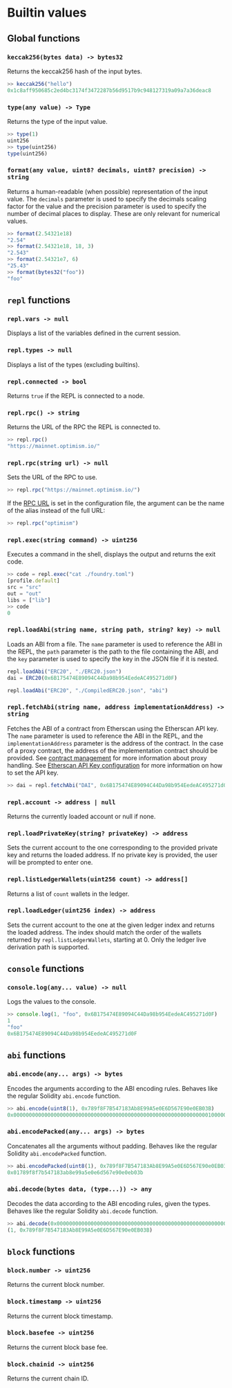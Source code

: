 # Builtin values

## Global functions

### `keccak256(bytes data) -> bytes32`

Returns the keccak256 hash of the input bytes.

```javascript
>> keccak256("hello")
0x1c8aff950685c2ed4bc3174f3472287b56d9517b9c948127319a09a7a36deac8
```

### `type(any value) -> Type`

Returns the type of the input value.

```javascript
>> type(1)
uint256
>> type(uint256)
type(uint256)
```

### `format(any value, uint8? decimals, uint8? precision) -> string`

Returns a human-readable (when possible) representation of the input value.
The `decimals` parameter is used to specify the decimals scaling factor for the value and the precision parameter is used to specify the number of decimal places to display. These are only relevant for numerical values.

```javascript
>> format(2.54321e18)
"2.54"
>> format(2.54321e18, 18, 3)
"2.543"
>> format(2.54321e7, 6)
"25.43"
>> format(bytes32("foo"))
"foo"
```

## `repl` functions

### `repl.vars -> null`

Displays a list of the variables defined in the current session.

### `repl.types -> null`

Displays a list of the types (excluding builtins).

### `repl.connected -> bool`

Returns `true` if the REPL is connected to a node.

### `repl.rpc() -> string`

Returns the URL of the RPC the REPL is connected to.

```javascript
>> repl.rpc()
"https://mainnet.optimism.io/"
```

### `repl.rpc(string url) -> null`

Sets the URL of the RPC to use.

```javascript
>> repl.rpc("https://mainnet.optimism.io/")
```

If the [RPC URL](./configuration.md#rpc-url) is set in the configuration file, the argument can be the name of the alias instead of the full URL:

```javascript
>> repl.rpc("optimism")
```

### `repl.exec(string command) -> uint256`

Executes a command in the shell, displays the output and returns the exit code.

```javascript
>> code = repl.exec("cat ./foundry.toml")
[profile.default]
src = "src"
out = "out"
libs = ["lib"]
>> code
0
```

### `repl.loadAbi(string name, string path, string? key) -> null`

Loads an ABI from a file. The `name` parameter is used to reference the ABI in the REPL, the `path` parameter is the path to the file containing the ABI, and the `key` parameter is used to specify the key in the JSON file if it is nested.

```javascript
repl.loadAbi("ERC20", "./ERC20.json")
dai = ERC20(0x6B175474E89094C44Da98b954EedeAC495271d0F)

repl.loadAbi("ERC20", "./CompiledERC20.json", "abi")
```

### `repl.fetchAbi(string name, address implementationAddress) -> string`

Fetches the ABI of a contract from Etherscan using the Etherscan API key.
The `name` parameter is used to reference the ABI in the REPL, and the `implementationAddress` parameter is the address of the contract.
In the case of a proxy contract, the address of the implementation contract should be provided.
See [contract management](./contracts_management.md#fetching-abis-from-etherscan) for more information about proxy handling.
See [Etherscan API Key configuration](./configuration.md#etherscan-api-key) for more information on how to set the API key.

```javascript
>> dai = repl.fetchAbi("DAI", 0x6B175474E89094C44Da98b954EedeAC495271d0F)
```

### `repl.account -> address | null`

Returns the currently loaded account or null if none.

### `repl.loadPrivateKey(string? privateKey) -> address`

Sets the current account to the one corresponding to the provided private key and returns the loaded address.
If no private key is provided, the user will be prompted to enter one.

### `repl.listLedgerWallets(uint256 count) -> address[]`

Returns a list of `count` wallets in the ledger.

### `repl.loadLedger(uint256 index) -> address`

Sets the current account to the one at the given ledger index and returns the loaded address.
The index should match the order of the wallets returned by `repl.listLedgerWallets`, starting at 0.
Only the ledger live derivation path is supported.

## `console` functions

### `console.log(any... value) -> null`

Logs the values to the console.

```javascript
>> console.log(1, "foo", 0x6B175474E89094C44Da98b954EedeAC495271d0F)
1
"foo"
0x6B175474E89094C44Da98b954EedeAC495271d0F
```

## `abi` functions

### `abi.encode(any... args) -> bytes`

Encodes the arguments according to the ABI encoding rules.
Behaves like the regular Solidity `abi.encode` function.

```javascript
>> abi.encode(uint8(1), 0x789f8F7B547183Ab8E99A5e0E6D567E90e0EB03B)
0x0000000000000000000000000000000000000000000000000000000000000001000000000000000000000000789f8f7b547183ab8e99a5e0e6d567e90e0eb03b
```

### `abi.encodePacked(any... args) -> bytes`

Concatenates all the arguments without padding.
Behaves like the regular Solidity `abi.encodePacked` function.

```javascript
>> abi.encodePacked(uint8(1), 0x789f8F7B547183Ab8E99A5e0E6D567E90e0EB03B)
0x01789f8f7b547183ab8e99a5e0e6d567e90e0eb03b
```

### `abi.decode(bytes data, (type...)) -> any`

Decodes the data according to the ABI encoding rules, given the types.
Behaves like the regular Solidity `abi.decode` function.

```javascript
>> abi.decode(0x0000000000000000000000000000000000000000000000000000000000000001000000000000000000000000789f8f7b547183ab8e99a5e0e6d567e90e0eb03b, (uint8, address))
(1, 0x789f8F7B547183Ab8E99A5e0E6D567E90e0EB03B)
```

## `block` functions

### `block.number -> uint256`

Returns the current block number.

### `block.timestamp -> uint256`

Returns the current block timestamp.

### `block.basefee -> uint256`

Returns the current block base fee.

### `block.chainid -> uint256`

Returns the current chain ID.
